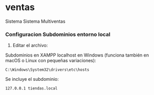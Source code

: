 # ventas
Sistema Sistema Multiventas


### Configuracion Subdominios entorno local

1. Editar el archivo: 

Subdominios en XAMPP localhost en Windows (funciona también en macOS o Linux con pequeñas variaciones):
```
C:\Windows\System32\drivers\etc\hosts
```
Se incluye el subdominio: 
``` 
127.0.0.1 tiendas.local
```

